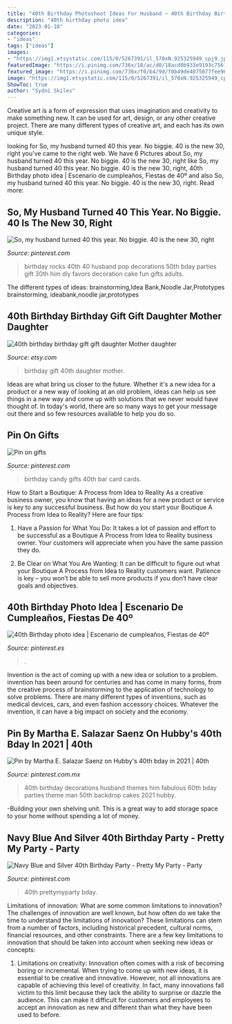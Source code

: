 ```yaml
---
title: "40th Birthday Photoshoot Ideas For Husband ~ 40th Birthday Birthday Gift Gift Daughter Mother Daughter"
description: "40th birthday photo idea"
date: "2023-01-18"
categories:
- "ideas"
tags: ["ideas"]
images:
- "https://img1.etsystatic.com/115/0/5267391/il_570xN.925325949_cpj9.jpg"
featuredImage: "https://i.pinimg.com/736x/18/ac/d0/18acd0b933e9193c7561eba75d42d4b8.jpg"
featured_image: "https://i.pinimg.com/736x/f0/b4/9d/f0b49de4075077fee962a0d1dd896d11.jpg"
image: "https://img1.etsystatic.com/115/0/5267391/il_570xN.925325949_cpj9.jpg"
ShowToc: true
author: "Sydni Skiles"
---
```



Creative art is a form of expression that uses imagination and creativity to make something new. It can be used for art, design, or any other creative project. There are many different types of creative art, and each has its own unique style.

	

		
looking for So, my husband turned 40 this year. No biggie. 40 is the new 30, right you've came to the right web. We have 6 Pictures about So, my husband turned 40 this year. No biggie. 40 is the new 30, right like So, my husband turned 40 this year. No biggie. 40 is the new 30, right, 40th Birthday photo idea | Escenario de cumpleaños, Fiestas de 40º and also So, my husband turned 40 this year. No biggie. 40 is the new 30, right. Read more:
		
    
## So, My Husband Turned 40 This Year. No Biggie. 40 Is The New 30, Right

<img loading=lazy src="https://i.pinimg.com/736x/24/1d/d4/241dd4fc558d4fa7a2f9ed339860d6a2---birthday-birthday-parties.jpg" onerror="this.onerror=null;this.src='https://tse2.mm.bing.net/th?id=OIP.sOd21xjlCLQ1Jks4OXqtRQHaJ3&amp;pid=15.1';" alt="So, my husband turned 40 this year. No biggie. 40 is the new 30, right">

_Source: pinterest.com_

>birthday rocks 40th 40 husband pop decorations 50th bday parties gift 30th him diy favors decoration cake fun gifts adults. 

	

The different types of ideas: brainstorming,Idea Bank,Noodle Jar,Prototypes
brainstorming, ideabank,noodle jar,prototypes

    
## 40th Birthday Birthday Gift Gift Daughter Mother Daughter

<img loading=lazy src="https://img1.etsystatic.com/115/0/5267391/il_570xN.925325949_cpj9.jpg" onerror="this.onerror=null;this.src='https://tse4.mm.bing.net/th?id=OIP.v1AizwScpiq2WokyJVjlYgHaHc&amp;pid=15.1';" alt="40th birthday birthday gift gift daughter Mother daughter">

_Source: etsy.com_

>birthday gift 40th daughter mother. 

	

Ideas are what bring us closer to the future. Whether it's a new idea for a product or a new way of looking at an old problem, ideas can help us see things in a new way and come up with solutions that we never would have thought of. In today's world, there are so many ways to get your message out there and so few resources available to help you do so.

    
## Pin On Gifts

<img loading=lazy src="https://i.pinimg.com/736x/b1/bc/15/b1bc156a73f6228a0b16b5ba17fa0bb4.jpg" onerror="this.onerror=null;this.src='https://tse1.mm.bing.net/th?id=OIP.kMTU80JMCPQLtbh6eWUcIAHaJ4&amp;pid=15.1';" alt="Pin on gifts">

_Source: pinterest.com_

>birthday candy gifts 40th bar card cards. 

	

How to Start a Boutique: A Process from Idea to Reality
As a creative business owner, you know that having an ideas for a new product or service is key to any successful business. But how do you start your Boutique A Process from Idea to Reality? Here are four tips:
1. Have a Passion for What You Do: It takes a lot of passion and effort to be successful as a Boutique A Process from Idea to Reality business owner. Your customers will appreciate when you have the same passion they do.

2. Be Clear on What You Are Wanting: It can be difficult to figure out what your Boutique A Process from Idea to Reality customers want. Patience is key – you won’t be able to sell more products if you don’t have clear goals and objectives.


    
## 40th Birthday Photo Idea | Escenario De Cumpleaños, Fiestas De 40º

<img loading=lazy src="https://i.pinimg.com/736x/9e/70/79/9e7079b53815ed167b4001b17f6aa7fb.jpg" onerror="this.onerror=null;this.src='https://tse4.mm.bing.net/th?id=OIP.Zu7bR5NOV-p6e3rkIPrfUgHaLH&amp;pid=15.1';" alt="40th Birthday photo idea | Escenario de cumpleaños, Fiestas de 40º">

_Source: pinterest.es_

>. 

	

Invention is the act of coming up with a new idea or solution to a problem. invention has been around for centuries and has come in many forms, from the creative process of brainstorming to the application of technology to solve problems. There are many different types of inventions, such as medical devices, cars, and even fashion accessory choices. Whatever the invention, it can have a big impact on society and the economy.

    
## Pin By Martha E. Salazar Saenz On Hubby&#039;s 40th Bday In 2021 | 40th

<img loading=lazy src="https://i.pinimg.com/736x/18/ac/d0/18acd0b933e9193c7561eba75d42d4b8.jpg" onerror="this.onerror=null;this.src='https://tse2.mm.bing.net/th?id=OIP.r3-W0Ze1dbaG2i99CUSRIgHaHS&amp;pid=15.1';" alt="Pin by Martha E. Salazar Saenz on Hubby&#039;s 40th bday in 2021 | 40th">

_Source: pinterest.com.mx_

>40th birthday decorations husband themes him fabulous 60th bday parties theme man 50th backdrop cakes 2021 hubby. 

	

-Building your own shelving unit. This is a great way to add storage space to your home without spending a lot of money.

    
## Navy Blue And Silver 40th Birthday Party - Pretty My Party - Party

<img loading=lazy src="https://i.pinimg.com/736x/f0/b4/9d/f0b49de4075077fee962a0d1dd896d11.jpg" onerror="this.onerror=null;this.src='https://tse1.mm.bing.net/th?id=OIP.CMjM8cQ1o28NtajGtKjXHwHaLH&amp;pid=15.1';" alt="Navy Blue and Silver 40th Birthday Party - Pretty My Party - Party">

_Source: pinterest.com_

>40th prettymyparty bday. 

	

Limitations of innovation: What are some common limitations to innovation?
The challenges of innovation are well known, but how often do we take the time to understand the limitations of innovation? These limitations can stem from a number of factors, including historical precedent, cultural norms, financial resources, and other constraints.
There are a few key limitations to innovation that should be taken into account when seeking new ideas or concepts:

1. Limitations on creativity: Innovation often comes with a risk of becoming boring or incremental. When trying to come up with new ideas, it is essential to be creative and innovative. However, not all innovations are capable of achieving this level of creativity. In fact, many innovations fall victim to this limit because they lack the ability to surprise or dazzle the audience. This can make it difficult for customers and employees to accept an innovation as new and different than what they have been used to before.


